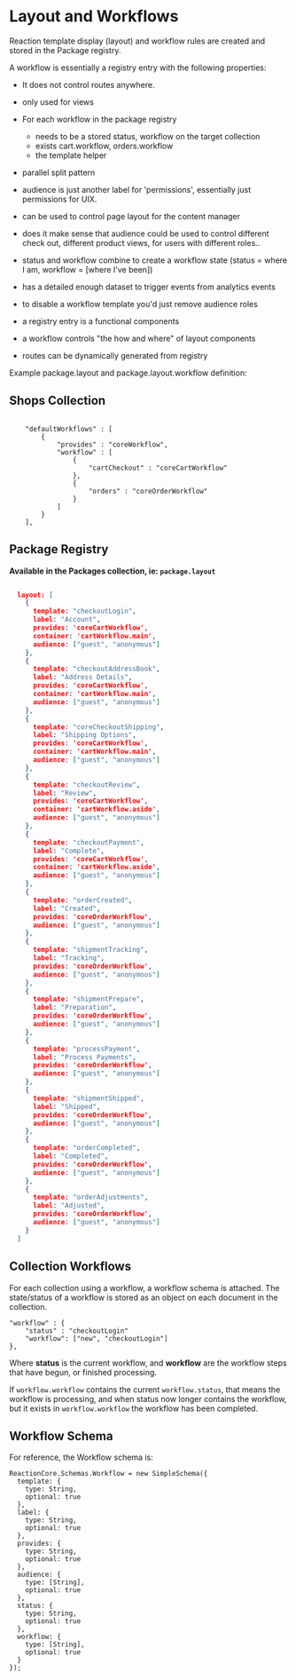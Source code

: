 # Layout and Workflows
Reaction template display (layout) and workflow rules are created and stored in the Package registry.

A workflow is essentially a registry entry with the following properties:
- It does not control routes anywhere.
- only used for views
- For each workflow in the package registry
  - needs to be a stored status, workflow on the target collection
  - exists cart.workflow, orders.workflow
  - the template helper

- parallel split pattern
- audience is just another label for 'permissions', essentially just permissions for UIX.
- can be used to control page layout for the content manager
- does it make sense that audience could be used to control different check out, different product views,  for users with different roles..
- status and workflow combine to create a workflow state (status = where I am, workflow = [where I've been])
- has a detailed enough dataset to trigger events from analytics events
- to disable a workflow template you'd just remove audience roles
- a registry entry is a functional components
- a workflow controls "the how and where" of layout components
- routes can be dynamically generated from registry

Example package.layout and package.layout.workflow definition:

## Shops Collection

```

    "defaultWorkflows" : [
        {
            "provides" : "coreWorkflow",
            "workflow" : [
                {
                    "cartCheckout" : "coreCartWorkflow"
                },
                {
                    "orders" : "coreOrderWorkflow"
                }
            ]
        }
    ],
```

## Package Registry
**Available in the Packages collection, ie: `package.layout`**

```json

  layout: [
    {
      template: "checkoutLogin",
      label: "Account",
      provides: 'coreCartWorkflow',
      container: 'cartWorkflow.main',
      audience: ["guest", "anonymous"]
    },
    {
      template: "checkoutAddressBook",
      label: "Address Details",
      provides: 'coreCartWorkflow',
      container: 'cartWorkflow.main',
      audience: ["guest", "anonymous"]
    },
    {
      template: "coreCheckoutShipping",
      label: "Shipping Options",
      provides: 'coreCartWorkflow',
      container: 'cartWorkflow.main',
      audience: ["guest", "anonymous"]
    },
    {
      template: "checkoutReview",
      label: "Review",
      provides: 'coreCartWorkflow',
      container: 'cartWorkflow.aside',
      audience: ["guest", "anonymous"]
    },
    {
      template: "checkoutPayment",
      label: "Complete",
      provides: 'coreCartWorkflow',
      container: 'cartWorkflow.aside',
      audience: ["guest", "anonymous"]
    },
    {
      template: "orderCreated",
      label: "Created",
      provides: 'coreOrderWorkflow',
      audience: ["guest", "anonymous"]
    },
    {
      template: "shipmentTracking",
      label: "Tracking",
      provides: 'coreOrderWorkflow',
      audience: ["guest", "anonymous"]
    },
    {
      template: "shipmentPrepare",
      label: "Preparation",
      provides: 'coreOrderWorkflow',
      audience: ["guest", "anonymous"]
    },
    {
      template: "processPayment",
      label: "Process Payments",
      provides: 'coreOrderWorkflow',
      audience: ["guest", "anonymous"]
    },
    {
      template: "shipmentShipped",
      label: "Shipped",
      provides: 'coreOrderWorkflow',
      audience: ["guest", "anonymous"]
    },
    {
      template: "orderCompleted",
      label: "Completed",
      provides: 'coreOrderWorkflow',
      audience: ["guest", "anonymous"]
    },
    {
      template: "orderAdjustments",
      label: "Adjusted",
      provides: 'coreOrderWorkflow',
      audience: ["guest", "anonymous"]
    }
  ]
```

## Collection Workflows
For each collection using a workflow, a workflow schema is attached.  The state/status of a workflow is stored as an object on each document in the collection.

```
"workflow" : {
    "status" : "checkoutLogin"
    "workflow": ["new", "checkoutLogin"]
},
```

Where **status** is the current workflow, and **workflow** are the workflow steps that have begun, or finished processing.

If `workflow.workflow` contains the current `workflow.status`, that means the workflow is processing, and when status now longer contains the workflow, but it exists in `workflow.workflow` the workflow has been completed.

## Workflow Schema
For reference, the Workflow schema is:

```
ReactionCore.Schemas.Workflow = new SimpleSchema({
  template: {
    type: String,
    optional: true
  },
  label: {
    type: String,
    optional: true
  },
  provides: {
    type: String,
    optional: true
  },
  audience: {
    type: [String],
    optional: true
  },
  status: {
    type: String,
    optional: true
  },
  workflow: {
    type: [String],
    optional: true
  }
});
```

